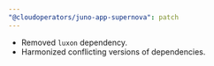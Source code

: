 ```yaml
---
"@cloudoperators/juno-app-supernova": patch
---
```


- Removed `luxon` dependency.
- Harmonized conflicting versions of dependencies.
